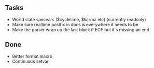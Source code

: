 ﻿## Tasks
- World state specvars ($cycletime, $karma etc) (currently readonly)
- Make sure realtime postfix in docs is everywhere it needs to be
- Make the parser wrap up the last block if EOF but it's missing an end

## Done
- Better format macro 
- Continuous setvar